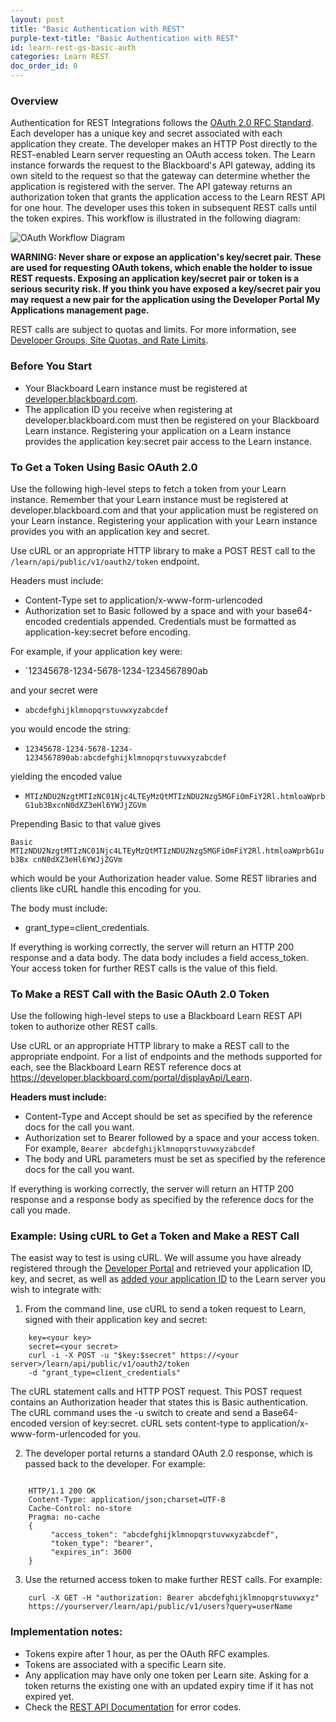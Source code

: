 ```yaml
---
layout: post
title: "Basic Authentication with REST"
purple-text-title: "Basic Authentication with REST"
id: learn-rest-gs-basic-auth
categories: Learn REST
doc_order_id: 0
---
```


### Overview

Authentication for REST Integrations follows the [OAuth 2.0 RFC Standard](https://tools.ietf.org/html/rfc6749). Each developer has a unique key and secret associated with each application they create. The developer makes an HTTP Post directly to the REST-enabled Learn server requesting an OAuth access token. The Learn instance forwards the request to the Blackboard's API gateway, adding its own siteId to the request so that the gateway can determine whether the application is registered with the server. The API gateway returns an authorization token that grants the application access to the Learn REST API for one hour. The developer uses this token in subsequent REST calls until the token expires. This workflow is illustrated in the following diagram:

![OAuth Workflow Diagram](https://bbuniversity.blackboard.com/bbcswebdav/pid-65012-dt-content-rid-132617_1/xid-132617_1)

**WARNING: Never share or expose an application's key/secret pair. These are used for requesting OAuth tokens, which enable the holder to issue REST requests. Exposing an application key/secret pair or token is a serious security risk. If you think you have exposed a key/secret pair you may request a new pair for the application using the Developer Portal My Applications management page.**

REST calls are subject to quotas and limits. For more information, see
[Developer Groups, Site Quotas, and Rate Limits](groups-quotas-rates).

### Before You Start

  * Your Blackboard Learn instance must be registered at [developer.blackboard.com](https://developer.blackboard.com/).
  * The application ID you receive when registering at developer.blackboard.com must then be registered on your Blackboard Learn instance. Registering your application on a Learn instance provides the application key:secret pair access to the Learn instance.

### To Get a Token Using Basic OAuth 2.0

Use the following high-level steps to fetch a token from your Learn instance.
Remember that your Learn instance must be registered at
developer.blackboard.com and that your application must be registered on your
Learn instance. Registering your application with your Learn instance provides
you with an application key and secret.

Use cURL or an appropriate HTTP library to make a POST REST call to the
`/learn/api/public/v1/oauth2/token` endpoint.

Headers must include:
* Content-Type set to application/x-www-form-urlencoded
* Authorization set to Basic followed by a space and with your base64-encoded credentials appended. Credentials must be formatted as application-key:secret before encoding.  

For example, if your application key were:
* `12345678-1234-5678-1234-1234567890ab

and your secret were 

* `abcdefghijklmnopqrstuvwxyzabcdef`

you would encode the string: 
* `12345678-1234-5678-1234-1234567890ab:abcdefghijklmnopqrstuvwxyzabcdef`

yielding the encoded value 
* `MTIzNDU2NzgtMTIzNC01Njc4LTEyMzQtMTIzNDU2Nzg5MGFiOmFiY2Rl.htmloaWprbG1ub3BxcnN0dXZ3eHl6YWJjZGVm`

Prepending Basic to that value gives

`Basic MTIzNDU2NzgtMTIzNC01Njc4LTEyMzQtMTIzNDU2Nzg5MGFiOmFiY2Rl.htmloaWprbG1ub3Bx
cnN0dXZ3eHl6YWJjZGVm`

which would be your Authorization header value. Some REST libraries and
clients like cURL handle this encoding for you.

The body must include: 

* grant_type=client_credentials.

If everything is working correctly, the server will return an HTTP 200
response and a data body. The data body includes a field access_token. Your
access token for further REST calls is the value of this field.

### To Make a REST Call with the Basic OAuth 2.0 Token

Use the following high-level steps to use a Blackboard Learn REST API token to
authorize other REST calls.

Use cURL or an appropriate HTTP library to make a REST call to the appropriate
endpoint. For a list of endpoints and the methods supported for each, see the
Blackboard Learn REST reference docs at https://developer.blackboard.com/portal/displayApi/Learn.

**Headers must include:**

* Content-Type and Accept should be set as specified by the reference docs for the call you want.
* Authorization set to Bearer followed by a space and your access token. For example, `Bearer abcdefghijklmnopqrstuvwxyzabcdef`
* The body and URL parameters must be set as specified by the reference docs for the call you want.

If everything is working correctly, the server will return an HTTP 200
response and a response body as specified by the reference docs for the call
you made.

### Example: Using cURL to Get a Token and Make a REST Call

The easist way to test is using cURL. We will assume you have already
registered through the [Developer Portal](registry) and
retrieved your application ID, key, and secret, as well as [added your
application ID](/learn/rest/rest-and-learn) to
the Learn server you wish to integrate with:

1. From the command line, use cURL to send a token request to Learn, signed with their application key and secret:   

~~~ shell
    key=<your key>  
    secret=<your secret>   
    curl -i -X POST -u "$key:$secret" https://<your server>/learn/api/public/v1/oauth2/token 
    -d "grant_type=client_credentials"
~~~ 

The cURL statement calls and HTTP POST request. This POST request contains an
Authorization header that states this is Basic authentication. The cURL
command uses the -u switch to create and send a Base64-encoded version of
key:secret. cURL sets content-type to application/x-www-form-urlencoded for
you.

2. The developer portal returns a standard OAuth 2.0 response, which is passed back to the developer. For example:  

~~~ shell

    HTTP/1.1 200 OK   
    Content-Type: application/json;charset=UTF-8   
    Cache-Control: no-store   
    Pragma: no-cache    
    {  
         "access_token": "abcdefghijklmnopqrstuvwxyzabcdef",  
         "token_type": "bearer",  
         "expires_in": 3600   
    }  
~~~

3. Use the returned access token to make further REST calls. For example:  

~~~ shell
    curl -X GET -H "authorization: Bearer abcdefghijklmnopqrstuvwxyz" 
    https://yourserver/learn/api/public/v1/users?query=userName
~~~

### Implementation notes:

* Tokens expire after 1 hour, as per the OAuth RFC examples.
* Tokens are associated with a specific Learn site.
* Any application may have only one token per Learn site. Asking for a token returns the existing one with an updated expiry time if it has not expired yet.
* Check the [REST API Documentation](https://developer.blackboard.com/portal/displayApi) for error codes.

